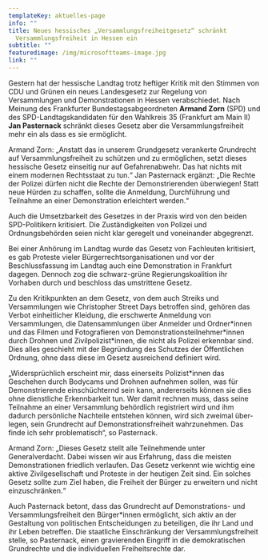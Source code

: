 ```yaml
---
templateKey: aktuelles-page
info: ""
title: Neues hessisches „Versammlungsfreiheitgesetz“ schränkt
  Versammlungsfreiheit in Hessen ein
subtitle: ""
featuredimage: /img/microsoftteams-image.jpg
link: ""
---
```

Gestern hat der hessische Landtag trotz heftiger Kritik mit den Stimmen von CDU und Grünen ein neues Landesgesetz zur Regelung von Versammlungen und Demonstra­tionen in Hessen verabschiedet. Nach Meinung des Frankfurter Bundes­tagsabge­ord­ne­ten **Armand Zorn** (SPD) und des SPD-Landtagskandidaten für den Wahlkreis 35 (Frankfurt am Main II) **Jan Pasternack** schränkt dieses Gesetz aber die Versamm­lungs­freiheit mehr ein als dass es sie ermöglicht.

Armand Zorn: „Anstatt das in unserem Grundgesetz verankerte Grundrecht auf Versamm­lungsfreiheit zu schützen und zu ermöglichen, setzt dieses hessische Gesetz einseitig nur auf Gefahrenabwehr. Das hat nichts mit einem modernen Rechts­staat zu tun.“ Jan Pasternack ergänzt: „Die Rechte der Polizei dürfen nicht die Rechte der Demon­strierenden überwiegen! Statt neue Hürden zu schaffen, sollte die Anmeldung, Durchführung und Teilnahme an einer Demonstration erleichtert werden.“

Auch die Umsetzbarkeit des Gesetzes in der Praxis wird von den beiden SPD-Politi­kern kritisiert. Die Zuständigkeiten von Polizei und Ordnungsbehörden seien nicht klar geregelt und voneinander abgegrenzt. 

Bei einer Anhörung im Landtag wurde das Gesetz von Fachleuten kritisiert, es gab Proteste vieler Bürgerrechtsorganisationen und vor der Beschlussfassung im Land­tag auch eine Demonstration in Frankfurt dagegen. Dennoch zog die schwarz-grüne Regierungskoalition ihr Vorhaben durch und beschloss das umstrittene Gesetz.

Zu den Kritikpunkten an dem Gesetz, von dem auch Streiks und Versammlungen wie Christopher Street Days betroffen sind, gehören das Verbot einheitlicher Kleidung, die erschwerte Anmeldung von Versammlungen, die Datensammlungen über Anmelder und Ordner\*innen und das Filmen und Fotografieren von Demonstrations­teilneh­mer\*innen durch Drohnen und Zivilpolizist*innen, die nicht als Polizei erkennbar sind. Dies alles geschieht mit der Begründung des Schutzes der Öffentlichen Ordnung, ohne dass diese im Gesetz ausreichend definiert wird.

„Widersprüchlich erscheint mir, dass einerseits Polizist*innen das Geschehen durch Bodycams und Drohnen aufnehmen sollen, was für Demonstrierende einschüchternd sein kann, andererseits können sie dies ohne dienstliche Erkennbarkeit tun. Wer damit rechnen muss, dass seine Teilnahme an einer Versammlung behördlich registriert wird und ihm dadurch persönliche Nachteile entstehen können, wird sich zweimal über­legen, sein Grundrecht auf Demonstrationsfreiheit wahrzunehmen. Das finde ich sehr problematisch“, so Pasternack.

Armand Zorn: „Dieses Gesetz stellt alle Teilnehmende unter Generalverdacht. Dabei wissen wir aus Erfahrung, dass die meisten Demonstrationen friedlich verlaufen. Das Gesetz verkennt wie wichtig eine aktive Zivilgesellschaft und Proteste in der heutigen Zeit sind. Ein solches Gesetz sollte zum Ziel haben, die Freiheit der Bürger zu erweitern und nicht einzuschränken.“  

Auch Pasternack betont, dass das Grundrecht auf Demonstrations- und Versamm­lungs­­­freiheit den Bürger*innen ermöglicht, sich aktiv an der Gestaltung von politischen Entscheidungen zu beteiligen, die ihr Land und ihr Leben betreffen. Die staatliche Einschränkung der Versammlungsfreiheit stelle, so Pasternack, einen gravierenden Eingriff in die demokratischen Grundrechte und die individuellen Freiheits­rechte dar.